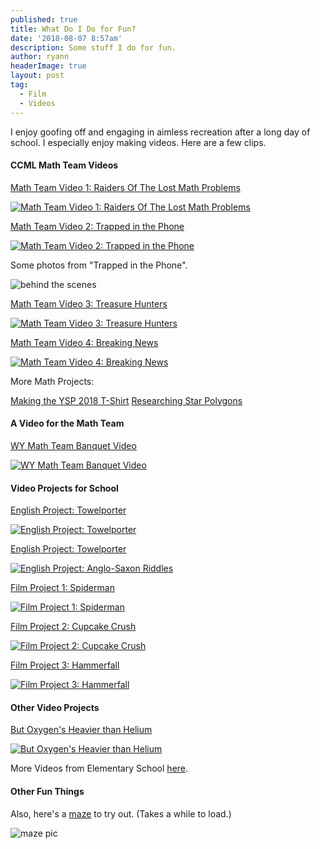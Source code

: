 ```yaml
---
published: true
title: What Do I Do for Fun? 
date: '2018-08-07 8:57am'
description: Some stuff I do for fun.
author: ryann	
headerImage: true
layout: post
tag:
  - Film
  - Videos
---
```


I enjoy goofing off and engaging in aimless recreation after a long day of school. I especially enjoy making videos. Here are a few clips. 

#### CCML Math Team Videos

[Math Team Video 1: Raiders Of The Lost Math Problems](https://www.youtube.com/watch?v=pNJRxKRxiVU)

[![Math Team Video 1: Raiders Of The Lost Math Problems](https://img.youtube.com/vi/pNJRxKRxiVU/0.jpg)](https://www.youtube.com/watch?v=pNJRxKRxiVU "Math Team Video 1: Raiders Of The Lost Math Problems")


[Math Team Video 2: Trapped in the Phone](https://youtu.be/al2KfVORXj4)

[![Math Team Video 2: Trapped in the Phone](https://img.youtube.com/vi/3Du_xJJWEUE/0.jpg)](https://youtu.be/al2KfVORXj4 "TRAPPED IN THE PHONE! - CCML Meet 2 Video Contest Submission")

Some photos from "Trapped in the Phone".

![behind the scenes](https://x-ry.github.io/assets/images/posts/goof/goof3.png)


[Math Team Video 3: Treasure Hunters](https://youtu.be/BWcLEVzVwzE)

[![Math Team Video 3: Treasure Hunters](https://img.youtube.com/vi/BWcLEVzVwzE/0.jpg)](https://www.youtube.com/watch?v=BWcLEVzVwzE "Math Team Video 3: Treasure Hunters")


[Math Team Video 4: Breaking News](https://youtu.be/SfjogOXs0Gk)

[![Math Team Video 4: Breaking News](https://img.youtube.com/vi/SfjogOXs0Gk/0.jpg)](https://youtu.be/SfjogOXs0Gk "Math Team Video 4: Breaking News")

More Math Projects:

[Making the YSP 2018 T-Shirt](https://x-ry.github.io/YSPShirt) [Researching Star Polygons](https://x-ry.github.io/QED)

#### A Video for the Math Team

[WY Math Team Banquet Video](https://youtu.be/SfLt9xLlgik)

[![WY Math Team Banquet Video](https://img.youtube.com/vi/SfLt9xLlgik/0.jpg)](https://youtu.be/SfLt9xLlgik
 "WY Math Team Banquet Video")

#### Video Projects for School

[English Project: Towelporter](https://www.youtube.com/watch?v=-dM7nsPcvjU)

[![English Project: Towelporter](https://img.youtube.com/vi/5WivpfCEfJk/0.jpg)](https://www.youtube.com/watch?v=-dM7nsPcvjU "English Project: Towelporter")

[English Project: Towelporter](https://www.youtube.com/watch?v=a-9svPp-3qc)

[![English Project: Anglo-Saxon Riddles](https://img.youtube.com/vi/a-9svPp-3qc/0.jpg)](https://www.youtube.com/watch?v=-a-9svPp-3qc "English Project: Anglo-Saxon Riddles")

[Film Project 1: Spiderman](https://youtu.be/8x5nrD6CTlo)

[![Film Project 1: Spiderman](https://img.youtube.com/vi/S5wBKwk1BJ8/0.jpg)](https://youtu.be/8x5nrD6CTlo
 "Film Project 1: Spiderman")
 

[Film Project 2: Cupcake Crush](https://www.youtube.com/watch?v=mHt5kmyhOGk)

[![Film Project 2: Cupcake Crush](https://img.youtube.com/vi/DWar17To8sw/0.jpg)](https://www.youtube.com/watch?v=mHt5kmyhOGk
 "Film Project 2: Cupcake Crush")


[Film Project 3: Hammerfall](https://www.youtube.com/watch?v=mHt5kmyhOGk)

[![Film Project 3: Hammerfall](https://img.youtube.com/vi/mHt5kmyhOGk/0.jpg)](https://www.youtube.com/watch?v=mHt5kmyhOGk
 "Film Project 3: Hammerfall")

#### Other Video Projects

[But Oxygen's Heavier than Helium](https://www.youtube.com/watch?v=31TuHZr8tRQ)

[![But Oxygen's Heavier than Helium](https://img.youtube.com/vi/31TuHZr8tRQ/0.jpg)](https://www.youtube.com/watch?v=31TuHZr8tRQ "But Oxygen's Heavier than Helium")

More Videos from Elementary School [here](https://x-ry.github.io/FunTime-Etc).



#### Other Fun Things

Also, here's a [maze](https://x-ry.github.io/spheremaze/) to try out. (Takes a while to load.)

![maze pic](https://x-ry.github.io/assets/images/posts/goof/maze.png)

